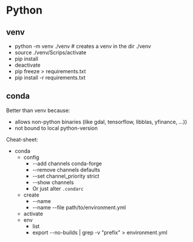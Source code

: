 # Python

## venv
- python -m venv ./venv  # creates a venv in the dir ./venv
- source ./venv/Scrips/activate
- pip install <some-package>
- deactivate
- pip freeze > requirements.txt
- pip install -r requirements.txt


## conda
Better than venv because:
- allows non-python binaries (like gdal, tensorflow, libblas, yfinance, ...))
- not bound to local python-version

Cheat-sheet:
- conda
  - config
    - --add channels conda-forge
    - --remove channels defaults
    - --set channel_priority strict
    - --show channels
    - Or just alter `.condarc`
  - create 
    - --name <new-env-name>
    - --name <new-env-name> --file path/to/environment.yml
  - activate <env-name>
  - env 
    - list
    - export --no-builds | grep -v "prefix" > environment.yml

